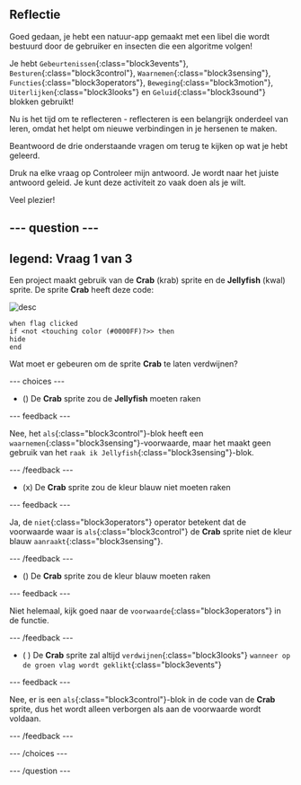 ## Reflectie

Goed gedaan, je hebt een natuur-app gemaakt met een libel die wordt bestuurd door de gebruiker en insecten die een algoritme volgen!

Je hebt `Gebeurtenissen`{:class="block3events"}, `Besturen`{:class="block3control"}, `Waarnemen`{:class="block3sensing"}, `Functies`{:class="block3operators"}, `Beweging`{:class="block3motion"}, `Uiterlijken`{:class="block3looks"} en `Geluid`{:class="block3sound"} blokken gebruikt!

Nu is het tijd om te reflecteren - reflecteren is een belangrijk onderdeel van leren, omdat het helpt om nieuwe verbindingen in je hersenen te maken.

Beantwoord de drie onderstaande vragen om terug te kijken op wat je hebt geleerd.

Druk na elke vraag op Controleer mijn antwoord. Je wordt naar het juiste antwoord geleid. Je kunt deze activiteit zo vaak doen als je wilt.

Veel plezier!

--- question ---
---
legend: Vraag 1 van 3
---

Een project maakt gebruik van de **Crab** (krab) sprite en de **Jellyfish** (kwal) sprite. De sprite **Crab** heeft deze code:

![desc](images/crab-icon.png)

```blocks3
when flag clicked
if <not <touching color (#0000FF)?>> then
hide
end
```

Wat moet er gebeuren om de sprite **Crab** te laten verdwijnen?

--- choices ---

- () De **Crab** sprite zou de **Jellyfish** moeten raken

 --- feedback ---

 Nee, het `als`{:class="block3control"}-blok heeft een `waarnemen`{:class="block3sensing"}-voorwaarde, maar het maakt geen gebruik van het `raak ik Jellyfish`{:class="block3sensing"}-blok.

 --- /feedback ---

- (x) De **Crab** sprite zou de kleur blauw niet moeten raken

 --- feedback ---

Ja, de `niet`{:class="block3operators"} operator betekent dat de voorwaarde waar is `als`{:class="block3control"} de **Crab** sprite niet de kleur blauw `aanraakt`{:class="block3sensing"}.

 --- /feedback ---

- () De **Crab** sprite zou de kleur blauw moeten raken

 --- feedback ---

 Niet helemaal, kijk goed naar de `voorwaarde`{:class="block3operators"} in de functie.

 --- /feedback ---

- ( ) De **Crab** sprite zal altijd `verdwijnen`{:class="block3looks"} `wanneer op de groen vlag wordt geklikt`{:class="block3events"}

 --- feedback ---

 Nee, er is een `als`{:class="block3control"}-blok in de code van de **Crab** sprite, dus het wordt alleen verborgen als aan de voorwaarde wordt voldaan.

 --- /feedback ---

--- /choices ---

--- /question ---
